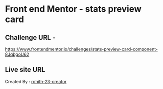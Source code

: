 # Front end Mentor - stats preview card

## Challenge URL -
  https://www.frontendmentor.io/challenges/stats-preview-card-component-8JqbgoU62
## Live site URL 

Created By :
  [rohith-23-creator](https://github.com/rohith-23-creator)
